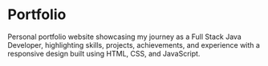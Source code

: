 # Portfolio
Personal portfolio website showcasing my journey as a Full Stack Java Developer, highlighting skills, projects, achievements, and experience with a responsive design built using HTML, CSS, and JavaScript.
